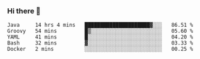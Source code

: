 ### Hi there 👋

<!--
**urzz/urzz** is a ✨ _special_ ✨ repository because its `README.md` (this file) appears on your GitHub profile.

Here are some ideas to get you started:

- 🔭 I’m currently working on ...
- 🌱 I’m currently learning ...
- 👯 I’m looking to collaborate on ...
- 🤔 I’m looking for help with ...
- 💬 Ask me about ...
- 📫 How to reach me: ...
- 😄 Pronouns: ...
- ⚡ Fun fact: ...
-->

<!--START_SECTION:waka-->
```text
Java     14 hrs 4 mins   █████████████████████▓░░░   86.51 % 
Groovy   54 mins         █▒░░░░░░░░░░░░░░░░░░░░░░░   05.60 % 
YAML     41 mins         █░░░░░░░░░░░░░░░░░░░░░░░░   04.20 % 
Bash     32 mins         ▓░░░░░░░░░░░░░░░░░░░░░░░░   03.33 % 
Docker   2 mins          ░░░░░░░░░░░░░░░░░░░░░░░░░   00.25 % 
```
<!--END_SECTION:waka-->
